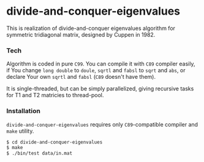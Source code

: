# divide-and-conquer-eigenvalues

This is realization of divide-and-conquer eigenvalues algorithm for symmetric tridiagonal matrix, designed by Cuppen in 1982.

### Tech

Algorithm is coded in pure `C99`. You can compile it with `C89` compiler easily, if You change `long double` to `doule`, `sqrtl` and `fabsl` to `sqrt` and `abs`, or declare Your own `sqrtl` and `fabsl` (`C89` doesn't have them).

It is single-threaded, but can be simply parallelized, giving recursive tasks for T1 and T2 matricies to thread-pool.

### Installation

`divide-and-conquer-eigenvalues` requires only `C89`-compatible compiler and `make` utility.

```sh
$ cd divide-and-conquer-eigenvalues
$ make
$ ./bin/test data/in.mat
```

